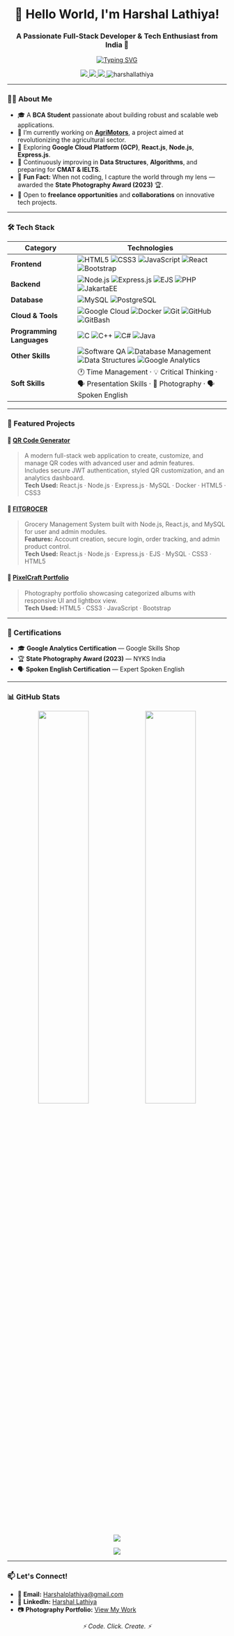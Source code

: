 <h1 align="center">👋 Hello World, I'm Harshal Lathiya!</h1>
<h3 align="center">A Passionate Full-Stack Developer & Tech Enthusiast from India 🚀</h3>

<p align="center">
  <a href="https://git.io/typing-svg">
    <img src="https://readme-typing-svg.demolab.com?font=Fira+Code&pause=1000&color=22F74B&center=true&vCenter=true&width=435&lines=Full-Stack+Enthusiast;Forever+Learning+%3C3" alt="Typing SVG" />
  </a>
</p>

<p align="center">
  <a href="https://www.linkedin.com/in/harshal-lathiya11/">
    <img src="https://img.shields.io/badge/LinkedIn-0077B5?style=for-the-badge&logo=linkedin&logoColor=white" />
  </a>
  <a href="mailto:Harshalplathiya@gmail.com">
    <img src="https://img.shields.io/badge/Gmail-D14836?style=for-the-badge&logo=gmail&logoColor=white" />
  </a>
  <a href="https://harshallathiya.github.io/Bootstrap/My_web_framework/my_website.html">
    <img src="https://img.shields.io/badge/Photography-Portfolio-009dff?style=for-the-badge&logo=apple&logoColor=white" />
  </a>
  <img src="https://komarev.com/ghpvc/?username=harshallathiya&label=Profile+Views&color=0e75b6&style=for-the-badge" alt="harshallathiya" />
</p>

---

### 🧑‍💻 About Me

- 🎓 A **BCA Student** passionate about building robust and scalable web applications.
- 🔭 I’m currently working on **[AgriMotors](https://github.com/HarshalLathiya)**, a project aimed at revolutionizing the agricultural sector.
- 🌱 Exploring **Google Cloud Platform (GCP)**, **React.js**, **Node.js**, **Express.js**.
- 🧠 Continuously improving in **Data Structures**, **Algorithms**, and preparing for **CMAT & IELTS**.
- 📸 **Fun Fact:** When not coding, I capture the world through my lens — awarded the **State Photography Award (2023)** 🏆.
- 💼 Open to **freelance opportunities** and **collaborations** on innovative tech projects.

---

### 🛠️ Tech Stack

| Category | Technologies |
|-----------|---------------|
| **Frontend** | ![HTML5](https://img.shields.io/badge/HTML5-E34F26?style=flat&logo=html5&logoColor=white) ![CSS3](https://img.shields.io/badge/CSS3-1572B6?style=flat&logo=css3&logoColor=white) ![JavaScript](https://img.shields.io/badge/JavaScript-F7DF1E?style=flat&logo=javascript&logoColor=black) ![React](https://img.shields.io/badge/React-61DAFB?style=flat&logo=react&logoColor=black) ![Bootstrap](https://img.shields.io/badge/Bootstrap-7952B3?style=flat&logo=bootstrap&logoColor=white) |
| **Backend** | ![Node.js](https://img.shields.io/badge/Node.js-339933?style=flat&logo=nodedotjs&logoColor=white) ![Express.js](https://img.shields.io/badge/Express.js-000000?style=flat&logo=express&logoColor=white) ![EJS](https://img.shields.io/badge/EJS-8BC34A?style=flat&logo=javascript&logoColor=white) ![PHP](https://img.shields.io/badge/PHP-777BB4?style=flat&logo=php&logoColor=white) ![JakartaEE](https://img.shields.io/badge/Jakarta%20EE-FE7A16?style=flat&logo=java&logoColor=white) |
| **Database** | ![MySQL](https://img.shields.io/badge/MySQL-4479A1?style=flat&logo=mysql&logoColor=white) ![PostgreSQL](https://img.shields.io/badge/PostgreSQL-4169E1?style=flat&logo=postgresql&logoColor=white) |
| **Cloud & Tools** | ![Google Cloud](https://img.shields.io/badge/Google_Cloud-4285F4?style=flat&logo=google-cloud&logoColor=white) ![Docker](https://img.shields.io/badge/Docker-2496ED?style=flat&logo=docker&logoColor=white) ![Git](https://img.shields.io/badge/Git-F05032?style=flat&logo=git&logoColor=white) ![GitHub](https://img.shields.io/badge/GitHub-181717?style=flat&logo=github&logoColor=white) ![GitBash](https://img.shields.io/badge/GitBash-4EAA25?style=flat&logo=gnubash&logoColor=white) |
| **Programming Languages** | ![C](https://img.shields.io/badge/C-A8B9CC?style=flat&logo=c&logoColor=white) ![C++](https://img.shields.io/badge/C++-00599C?style=flat&logo=cplusplus&logoColor=white) ![C#](https://img.shields.io/badge/C%23-239120?style=flat&logo=c-sharp&logoColor=white) ![Java](https://img.shields.io/badge/Java-ED8B00?style=flat&logo=openjdk&logoColor=white) |
| **Other Skills** | ![Software QA](https://img.shields.io/badge/Software%20Quality%20Assurance-4CAF50?style=flat&logo=testinglibrary&logoColor=white) ![Database Management](https://img.shields.io/badge/DBMS-6D4C41?style=flat) ![Data Structures](https://img.shields.io/badge/Data%20Structures-2196F3?style=flat) ![Google Analytics](https://img.shields.io/badge/Google%20Analytics-E37400?style=flat&logo=google-analytics&logoColor=white) |
| **Soft Skills** | 🕐 Time Management · 💡 Critical Thinking · 🗣️ Presentation Skills · 📸 Photography · 🗣️ Spoken English |

---

### 🧩 Featured Projects

#### 🔹  [QR Code Generator](https://github.com/HarshalLathiya/QR_Code_Project_.git)
> A modern full-stack web application to create, customize, and manage QR codes with advanced user and admin features.  
> Includes secure JWT authentication, styled QR customization, and an analytics dashboard.  
**Tech Used:** React.js · Node.js · Express.js · MySQL · Docker · HTML5 · CSS3  

#### 🔹 [FITGROCER](https://github.com/HarshalLathiya/FITGROCER_Grocery_Management_System-.git)
> Grocery Management System built with Node.js, React.js, and MySQL for user and admin modules.  
**Features:** Account creation, secure login, order tracking, and admin product control.  
**Tech Used:** React.js · Node.js · Express.js · EJS · MySQL · CSS3 · HTML5  

#### 🔹 [PixelCraft Portfolio](https://harshallathiya.github.io/Bootstrap/My_web_framework/my_website.html)
> Photography portfolio showcasing categorized albums with responsive UI and lightbox view.  
**Tech Used:** HTML5 · CSS3 · JavaScript · Bootstrap  

---

### 📜 Certifications

- 🎓 **Google Analytics Certification** — Google Skills Shop 
- 🏆 **State Photography Award (2023)** — NYKS India
- 🗣️ **Spoken English Certification** — Expert Spoken English  

---

### 📊 GitHub Stats

<p align="center">
  <img width="48%" src="https://github-readme-stats.vercel.app/api?username=harshallathiya&show_icons=true&theme=radical&hide_border=true" />
  <img width="48%" src="https://github-readme-streak-stats.herokuapp.com/?user=harshallathiya&theme=radical&hide_border=true" />
</p>

<p align="center">
  <img src="https://github-readme-stats.vercel.app/api/top-langs/?username=harshallathiya&layout=compact&theme=radical&hide_border=true&langs_count=8" />
</p>

<p align="center">
  <a href="https://github.com/HarshalLathiya">
    <img src="https://github-profile-trophy.vercel.app/?username=harshallathiya&theme=radical&no-frame=true&row=1&column=6" />
  </a>
</p>

---

### 📫 Let's Connect!

- 📧 **Email:** [Harshalplathiya@gmail.com](mailto:Harshalplathiya@gmail.com)
- 💼 **LinkedIn:** [Harshal Lathiya](https://www.linkedin.com/in/harshal-lathiya11/)
- 📷 **Photography Portfolio:** [View My Work](https://harshallathiya.github.io/Bootstrap/My_web_framework/my_website.html)

<p align="center">
   <i>⚡ Code. Click. Create. ⚡</i>
</p>
